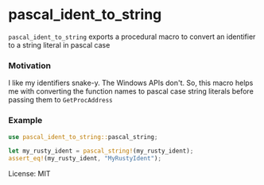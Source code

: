 # pascal_ident_to_string

`pascal_ident_to_string` exports a procedural macro to convert an identifier to a string literal in pascal case
### Motivation
I like my identifiers snake-y. The Windows APIs don't. So, this macro helps me with converting the function names
to pascal case string literals before passing them to `GetProcAddress`
### Example
```rust
use pascal_ident_to_string::pascal_string;

let my_rusty_ident = pascal_string!(my_rusty_ident);
assert_eq!(my_rusty_ident, "MyRustyIdent");
```

License: MIT
